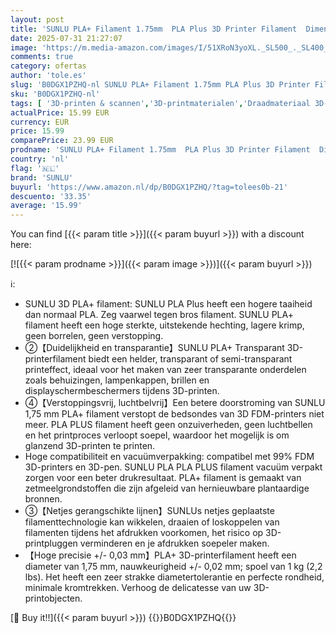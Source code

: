 ```yaml
---
layout: post
title: 'SUNLU PLA+ Filament 1.75mm  PLA Plus 3D Printer Filament  Dimensionale nauwkeurigheid +/- 0.02mm  1kg Spoel  2.2 lbs   Transparant 1KG'
date: 2025-07-31 21:27:07
image: 'https://m.media-amazon.com/images/I/51XRoN3yoXL._SL500_._SL400_.jpg'
comments: true
category: ofertas
author: 'tole.es'
slug: 'B0DGX1PZHQ-nl SUNLU PLA+ Filament 1.75mm PLA Plus 3D Printer Filament...'
sku: 'B0DGX1PZHQ-nl'
tags: [ '3D-printen & scannen','3D-printmaterialen','Draadmateriaal 3D-printers','Zakelijk, industrie & wetenschap','sunlu','🇳🇱', ]
actualPrice: 15.99 EUR
currency: EUR
price: 15.99
comparePrice: 23.99 EUR
prodname: 'SUNLU PLA+ Filament 1.75mm  PLA Plus 3D Printer Filament  Dimensionale nauwkeurigheid +/- 0.02mm  1kg Spoel  2.2 lbs   Transparant 1KG'
country: 'nl'
flag: '🇳🇱'
brand: 'SUNLU'
buyurl: 'https://www.amazon.nl/dp/B0DGX1PZHQ/?tag=tolees0b-21'
descuento: '33.35'
average: '15.99'
---
```


You can find [{{< param title >}}]({{< param buyurl >}}) with a discount here:

[![{{< param prodname >}}]({{< param image >}})]({{< param buyurl >}})

ℹ️:

- SUNLU 3D PLA+ filament: SUNLU PLA Plus heeft een hogere taaiheid dan normaal PLA. Zeg vaarwel tegen bros filament. SUNLU PLA+ filament heeft een hoge sterkte, uitstekende hechting, lagere krimp, geen borrelen, geen verstopping.
- ②【Duidelijkheid en transparantie】SUNLU PLA+ Transparant 3D-printerfilament biedt een helder, transparant of semi-transparant printeffect, ideaal voor het maken van zeer transparante onderdelen zoals behuizingen, lampenkappen, brillen en displayschermbeschermers tijdens 3D-printen.
- ④【Verstoppingsvrij, luchtbelvrij】Een betere doorstroming van SUNLU 1,75 mm PLA+ filament verstopt de bedsondes van 3D FDM-printers niet meer. PLA PLUS filament heeft geen onzuiverheden, geen luchtbellen en het printproces verloopt soepel, waardoor het mogelijk is om glanzend 3D-printen te printen.
- Hoge compatibiliteit en vacuümverpakking: compatibel met 99% FDM 3D-printers en 3D-pen. SUNLU PLA PLA PLUS filament vacuüm verpakt zorgen voor een beter drukresultaat. PLA+ filament is gemaakt van zetmeelgrondstoffen die zijn afgeleid van hernieuwbare plantaardige bronnen.
- ③【Netjes gerangschikte lijnen】SUNLUs netjes geplaatste filamenttechnologie kan wikkelen, draaien of loskoppelen van filamenten tijdens het afdrukken voorkomen, het risico op 3D-printpluggen verminderen en je afdrukken soepeler maken.
- 【Hoge precisie +/- 0,03 mm】PLA+ 3D-printerfilament heeft een diameter van 1,75 mm, nauwkeurigheid +/- 0,02 mm; spoel van 1 kg (2,2 lbs). Het heeft een zeer strakke diametertolerantie en perfecte rondheid, minimale kromtrekken. Verhoog de delicatesse van uw 3D-printobjecten.

[🛒 Buy it!!]({{< param buyurl >}})
{{<world>}}B0DGX1PZHQ{{</world>}}
